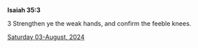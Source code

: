 **Isaiah 35:3**

3 Strengthen ye the weak hands, and confirm the feeble knees.

[Saturday 03-August, 2024](https://getbible.life/kjv/Isaiah/35/3)

